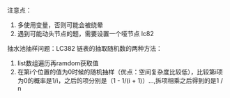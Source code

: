 注意点：
1. 多使用变量，否则可能会被绕晕
2. 遇到可能动头节点的题，需要设置一个哑节点 lc82

抽水池抽样问题：LC382
链表的抽取随机数的两种方法：
1. list数组遍历再ramdom获取值
2. 在第i个位置的值为0时候的随机抽样（优点：空间复杂度比较低），比较第i项为0的概率是1/i，之后的项分别是（1 - 1/(i + 1)）...,拆项相乘之后得到的是1 / n